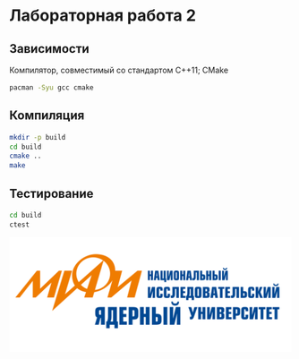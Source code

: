 # Лабораторная работа 2

## Зависимости

Компилятор, совместимый со стандартом C++11; CMake

```bash
pacman -Syu gcc cmake
```

## Компиляция

```bash
mkdir -p build
cd build
cmake ..
make
```

## Тестирование

```bash
cd build
ctest
```

![МИФИ](./contrib/mephi.png)
